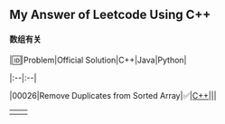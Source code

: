 ## My Answer of Leetcode Using C++

#### **数组有关**

|🆔|Problem|Official Solution|C++|Java|Python|

|:--|:--|

|00026|Remove Duplicates from Sorted Array|✅|[C++](./0026-Remove-Duplicates-from-Sorted-Array)|||


|  |  |
|--|--|
|  |  |

